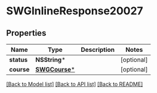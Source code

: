 # SWGInlineResponse20027

## Properties
Name | Type | Description | Notes
------------ | ------------- | ------------- | -------------
**status** | **NSString*** |  | [optional] 
**course** | [**SWGCourse***](SWGCourse.md) |  | [optional] 

[[Back to Model list]](../README.md#documentation-for-models) [[Back to API list]](../README.md#documentation-for-api-endpoints) [[Back to README]](../README.md)


